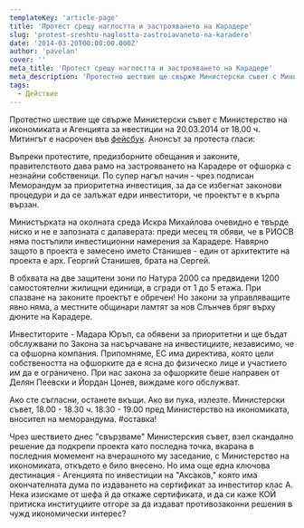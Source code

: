 ```yaml
---
templateKey: 'article-page'
title: 'Протест срещу наглостта и застрояването на Карадере'
slug: 'protest-sreshtu-naglostta-zastroiavaneto-na-karadere'
date: '2014-03-20T00:00:00.000Z'
author: 'pavelan'
cover: ''
meta_title: 'Протест срещу наглостта и застрояването на Карадере'
meta_description: 'Протестно шествие ще свърже Министерски съвет с Министерство на икономиката и Агенцията за нвестиции на 20.03.2014 от 18.00 ч.'
tags:
  - Действие
---
```


Протестно шествие ще свърже Министерски съвет с Министерство на икономиката и Агенцията за нвестиции на 20.03.2014 от 18.00 ч. Митингът е насрочен във [фейсбук](https://www.facebook.com/events/420311444772313/?ref_notif_type=like&source=1). Анонсът за протеста гласи:

Въпреки протестите, предизборните обещания и законите, правителството дава рамо на застрояването на Карадере от офшорка с незнайни собственици. По супер нагъл начин - чрез подписан Меморандум за приоритетна инвестиция, за да се избегнат законови процедури и да се залъжат едри инвеститори, че проектът е в кърпа вързан.

Министърката на околната среда Искра Михайлова очевидно е твърде ниско и не е запозната с далаверата: преди месец тя обяви, че в РИОСВ няма постъпили инвестиционни намерения за Карадере. Навярно защото в проекта е замесено името Станишев - един от архитектите на проекта е арх. Георгий Станишев, брата на Сергей.

В обхвата на две защитени зони по Натура 2000 са предвидени 1200 самостоятелни жилищни единици, в сгради от 1 до 5 етажа. При спазване на законите проектът е обречен! Но закони за управляващите явно няма, а местните общинари ламтят за нов Слънчев бряг върху дюните на Карадере.

Инвеститорите - Мадара Юръп, са обявени за приоритетни и ще бъдат обслужвани по Закона за насърчаване на инвестициите, независимо, че са офшорна компания. Припомняме, ЕС има директива, която цели собствеността на офшорките да е ясна до физическо лице и участието им да е ограничено. При нас закона за офшорките беше направен от Делян Пеевски и Йордан Цонев, виждаме кого обслужват.

Ако сте съгласни, останете вкъщи. Ако ви пука, излезте.
Министерски съвет, 18.00 - 18.30 ч. 18.30 - 19.00 пред Министерство на икономиката, вносител на меморандума. #оставка!

Чрез шествието днес "свързваме" Министерския съвет, взел скандално решение да подкрепи проекта като последна точка, вкарана в последния момемент на вчерашното му заседание, с Министерство на икономиката, откъдето е било внесено. Но има още една ключова дестинация - Агенцията по инвестиции на "Аксаков," която има окончателната дума по издаването на сертификат за инвеститор клас А. Нека изискаме от шефа й да откаже сертификата, и да си каже КОЙ притиска институциите отгоре за да издават противозаконни решения в чужд икономически интерес?
